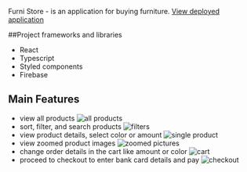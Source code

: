 Furni Store - is an application for buying furniture. [View deployed application](https://furni-store2023.netlify.app/)

##Project frameworks and libraries
- React
- Typescript
- Styled components
- Firebase

## Main Features
- view all products
![all products](https://user-images.githubusercontent.com/55228345/231177761-d5a8415a-f948-445c-8206-bf4fc7c75553.png)
- sort, filter, and search products
![filters](https://user-images.githubusercontent.com/55228345/231177922-416de7bc-7ee0-48b1-93bf-d7886037b8a9.png)
- view product details, select color or amount
![single product](https://user-images.githubusercontent.com/55228345/231178040-bbf957b7-51c9-4f98-b468-0edec2c6e45c.png)
- view zoomed product images
![zoomed pictures](https://user-images.githubusercontent.com/55228345/231178145-7c59fe11-c98c-4533-98a9-9d90c6bcf692.png)
- change order details in the cart like amount or color
![cart](https://user-images.githubusercontent.com/55228345/231178260-dc0c80f8-dd1e-4aa9-8bfb-6ca788d935e1.png)
- proceed to checkout to enter bank card details and pay
![checkout](https://user-images.githubusercontent.com/55228345/231178833-82c63dab-1852-4812-ac53-0df02c55670c.png)
